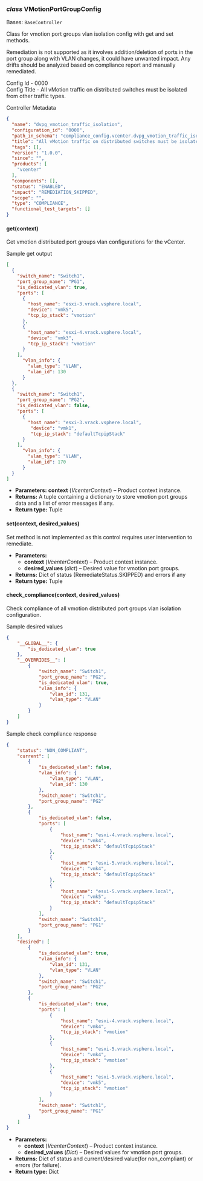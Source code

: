 ### *class* VMotionPortGroupConfig

Bases: `BaseController`

Class for vmotion port groups vlan isolation config with get and set methods.

Remediation is not supported as it involves addition/deletion of ports in the port group along with VLAN changes,
it could have unwanted impact. Any drifts should be analyzed based on compliance report and manually remediated.

Config Id - 0000
<br/>
Config Title - All vMotion traffic on distributed switches must be isolated from other traffic types.
<br/>

Controller Metadata
```json
{
  "name": "dvpg_vmotion_traffic_isolation",
  "configuration_id": "0000",
  "path_in_schema": "compliance_config.vcenter.dvpg_vmotion_traffic_isolation",
  "title": "All vMotion traffic on distributed switches must be isolated from other traffic types.",
  "tags": [],
  "version": "1.0.0",
  "since": "",
  "products": [
    "vcenter"
  ],
  "components": [],
  "status": "ENABLED",
  "impact": "REMEDIATION_SKIPPED",
  "scope": "",
  "type": "COMPLIANCE",
  "functional_test_targets": []
}
```

#### get(context)

Get vmotion distributed port groups vlan configurations for the vCenter.

Sample get output
<br/>
```json
[
  {
    "switch_name": "Switch1",
    "port_group_name": "PG1",
    "is_dedicated_vlan": true,
    "ports": [
      {
        "host_name": "esxi-3.vrack.vsphere.local",
        "device": "vmk5",
        "tcp_ip_stack": "vmotion"
      },
      {
        "host_name": "esxi-4.vrack.vsphere.local",
        "device": "vmk3",
        "tcp_ip_stack": "vmotion"
      }
    ],
      "vlan_info": {
        "vlan_type": "VLAN",
        "vlan_id": 130
      }
  },
  {
    "switch_name": "Switch1",
    "port_group_name": "PG2",
    "is_dedicated_vlan": false,
    "ports": [
      {
        "host_name": "esxi-3.vrack.vsphere.local",
         "device": "vmk1",
         "tcp_ip_stack": "defaultTcpipStack"
      }
    ],
      "vlan_info": {
        "vlan_type": "VLAN",
        "vlan_id": 170
      }
  }
]
```

* **Parameters:**
  **context** (*VcenterContext*) – Product context instance.
* **Returns:**
  A tuple containing a dictionary to store vmotion port groups data and a list of error messages if any.
* **Return type:**
  Tuple

#### set(context, desired_values)

Set method is not implemented as this control requires user intervention to remediate.

* **Parameters:**
  * **context** (*VcenterContext*) – Product context instance.
  * **desired_values** (*dict*) – Desired value for vmotion port groups.
* **Returns:**
  Dict of status (RemediateStatus.SKIPPED) and errors if any
* **Return type:**
  Tuple

#### check_compliance(context, desired_values)

Check compliance of all vmotion distributed port groups vlan isolation configuration.

Sample desired values
<br/>
```json
{
    "__GLOBAL__": {
        "is_dedicated_vlan": true
    },
    "__OVERRIDES__": [
        {
            "switch_name": "Switch1",
            "port_group_name": "PG2",
            "is_dedicated_vlan": true,
            "vlan_info": {
                "vlan_id": 131,
                "vlan_type": "VLAN"
            }
        }
    ]
}
```

Sample check compliance response
<br/>
```json
{
    "status": "NON_COMPLIANT",
    "current": [
        {
            "is_dedicated_vlan": false,
            "vlan_info": {
                "vlan_type": "VLAN",
                "vlan_id": 130
            },
            "switch_name": "Switch1",
            "port_group_name": "PG2"
        },
        {
            "is_dedicated_vlan": false,
            "ports": [
                {
                    "host_name": "esxi-4.vrack.vsphere.local",
                    "device": "vmk4",
                    "tcp_ip_stack": "defaultTcpipStack"
                },
                {
                    "host_name": "esxi-5.vrack.vsphere.local",
                    "device": "vmk4",
                    "tcp_ip_stack": "defaultTcpipStack"
                },
                {
                    "host_name": "esxi-5.vrack.vsphere.local",
                    "device": "vmk5",
                    "tcp_ip_stack": "defaultTcpipStack"
                }
            ],
            "switch_name": "Switch1",
            "port_group_name": "PG1"
        }
    ],
    "desired": [
        {
            "is_dedicated_vlan": true,
            "vlan_info": {
                "vlan_id": 131,
                "vlan_type": "VLAN"
            },
            "switch_name": "Switch1",
            "port_group_name": "PG2"
        },
        {
            "is_dedicated_vlan": true,
            "ports": [
                {
                    "host_name": "esxi-4.vrack.vsphere.local",
                    "device": "vmk4",
                    "tcp_ip_stack": "vmotion"
                },
                {
                    "host_name": "esxi-5.vrack.vsphere.local",
                    "device": "vmk4",
                    "tcp_ip_stack": "vmotion"
                },
                {
                    "host_name": "esxi-5.vrack.vsphere.local",
                    "device": "vmk5",
                    "tcp_ip_stack": "vmotion"
                }
            ],
            "switch_name": "Switch1",
            "port_group_name": "PG1"
        }
    ]
}
```

* **Parameters:**
  * **context** (*VcenterContext*) – Product context instance.
  * **desired_values** (*Dict*) – Desired values for vmotion port groups.
* **Returns:**
  Dict of status and current/desired value(for non_compliant) or errors (for failure).
* **Return type:**
  Dict
